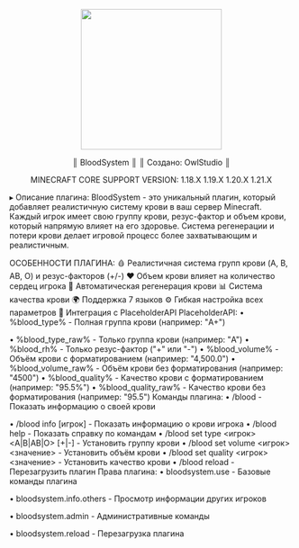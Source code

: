 <p align="center">
<img src="https://github.com/user-attachments/assets/548b9181-13c6-417c-a0ab-f1b19b4f235c" width="250" height="250">
</p>
<p align="center">
 ║              BloodSystem                 ║
 ║            Создано: OwlStudio                  ║
</p>

<p align="center">
 MINECRAFT CORE SUPPORT VERSION: 1.18.X 1.19.X 1.20.X 1.21.X 
</p>

 ▸ Описание плагина:
 BloodSystem - это уникальный плагин, который добавляет реалистичную систему крови в ваш сервер Minecraft. Каждый игрок имеет свою группу крови, резус-фактор и объем крови, который напрямую влияет на его здоровье. Система регенерации и потери крови делает игровой процесс более захватывающим и реалистичным.

ОСОБЕННОСТИ ПЛАГИНА:
🩸 Реалистичная система групп крови (A, B, AB, O) и резус-факторов (+/-)
 ❤️ Объем крови влияет на количество сердец игрока
🔄 Автоматическая регенерация крови
📊 Система качества крови
🌍 Поддержка 7 языков
⚙️ Гибкая настройка всех параметров
🔌 Интеграция с PlaceholderAPI
PlaceholderAPI:
• %blood_type%  - Полная группа крови (например: "A+")

• %blood_type_raw%  - Только группа крови (например: "A")
• %blood_rh%  - Только резус-фактор ("+" или "-")
• %blood_volume%  - Объём крови с форматированием (например: "4,500.0")
• %blood_volume_raw%  - Объём крови без форматирования (например: "4500")
• %blood_quality%    - Качество крови с форматированием (например: "95.5%")
• %blood_quality_raw%  - Качество крови без форматирования (например: "95.5")
Команды плагина:
 • /blood - Показать информацию о своей крови

 • /blood info [игрок] - Показать информацию о крови игрока
 • /blood help - Показать справку по командам
 • /blood set type <игрок> <A|B|AB|O> [+|-] - Установить группу крови
 • /blood set volume <игрок> <значение> - Установить объём крови
 • /blood set quality <игрок> <значение> - Установить качество крови
 • /blood reload - Перезагрузить плагин
Права плагина:
 • bloodsystem.use - Базовые команды плагина

 • bloodsystem.info.others - Просмотр информации других игроков

 • bloodsystem.admin - Административные команды

 • bloodsystem.reload - Перезагрузка плагина

​

